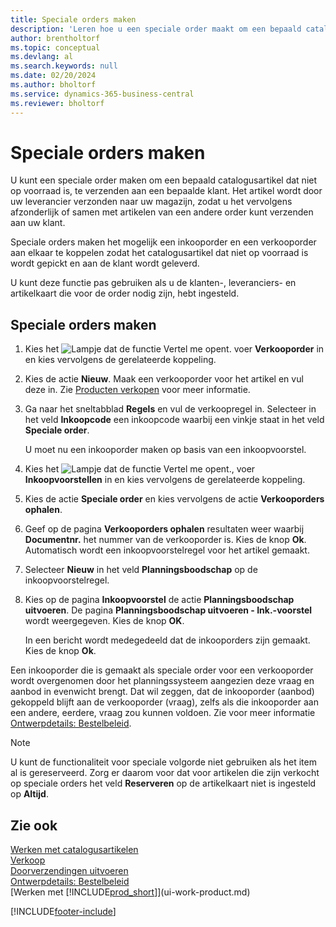```yaml
---
title: Speciale orders maken
description: 'Leren hoe u een speciale order maakt om een bepaald catalogusartikel dat niet op voorraad is, te verzenden aan een bepaalde klant.'
author: brentholtorf
ms.topic: conceptual
ms.devlang: al
ms.search.keywords: null
ms.date: 02/20/2024
ms.author: bholtorf
ms.service: dynamics-365-business-central
ms.reviewer: bholtorf
---
```

# <a name="create-special-orders"></a>Speciale orders maken

U kunt een speciale order maken om een bepaald catalogusartikel dat niet op voorraad is, te verzenden aan een bepaalde klant. Het artikel wordt door uw leverancier verzonden naar uw magazijn, zodat u het vervolgens afzonderlijk of samen met artikelen van een andere order kunt verzenden aan uw klant.  

Speciale orders maken het mogelijk een inkooporder en een verkooporder aan elkaar te koppelen zodat het catalogusartikel dat niet op voorraad is wordt gepickt en aan de klant wordt geleverd.  

U kunt deze functie pas gebruiken als u de klanten-, leveranciers- en artikelkaart die voor de order nodig zijn, hebt ingesteld.  

## <a name="to-create-a-special-order"></a>Speciale orders maken

1.  Kies het ![Lampje dat de functie Vertel me opent.](media/ui-search/search_small.png "Vertel me wat u wilt doen") voer **Verkooporder** in en kies vervolgens de gerelateerde koppeling.  
2. Kies de actie **Nieuw**. Maak een  verkooporder voor het artikel en vul deze in. Zie [Producten verkopen](sales-how-sell-products.md) voor meer informatie.
3.  Ga naar het sneltabblad **Regels** en vul de verkoopregel in. Selecteer in het veld **Inkoopcode** een inkoopcode waarbij een vinkje staat in het veld **Speciale order**.

    U moet nu een inkooporder maken op basis van een inkoopvoorstel.  
4. Kies het ![Lampje dat de functie Vertel me opent.](media/ui-search/search_small.png "Vertel me wat u wilt doen"), voer **Inkoopvoorstellen** in en kies vervolgens de gerelateerde koppeling.  
5. Kies de actie **Speciale order** en kies vervolgens de actie **Verkooporders ophalen**.  
6.  Geef op de pagina **Verkooporders ophalen** resultaten weer waarbij **Documentnr.** het nummer van de verkooporder is. Kies de knop **Ok**. Automatisch wordt een inkoopvoorstelregel voor het artikel gemaakt.  
7.  Selecteer **Nieuw** in het veld **Planningsboodschap** op de inkoopvoorstelregel.  
8.  Kies op de pagina **Inkoopvoorstel** de actie **Planningsboodschap uitvoeren**. De pagina **Planningsboodschap uitvoeren - Ink.-voorstel** wordt weergegeven. Kies de knop **OK**.  

    In een bericht wordt medegedeeld dat de inkooporders zijn gemaakt. Kies de knop **Ok**.  

Een inkooporder die is gemaakt als speciale order voor een verkooporder wordt overgenomen door het planningssysteem aangezien deze vraag en aanbod in evenwicht brengt. Dat wil zeggen, dat de inkooporder (aanbod) gekoppeld blijft aan de verkooporder (vraag), zelfs als die inkooporder aan een andere, eerdere, vraag zou kunnen voldoen. Zie voor meer informatie [Ontwerpdetails: Bestelbeleid](design-details-reservation-order-tracking-and-action-messaging.md).  

> [!NOTE]  
>  U kunt de functionaliteit voor speciale volgorde niet gebruiken als het item al is gereserveerd. Zorg er daarom voor dat voor artikelen die zijn verkocht op speciale orders het veld **Reserveren** op de artikelkaart niet is ingesteld op **Altijd**.  

## <a name="see-also"></a>Zie ook

[Werken met catalogusartikelen](inventory-how-work-nonstock-items.md)  
[Verkoop](sales-manage-sales.md)  
[Doorverzendingen uitvoeren](sales-how-drop-shipment.md)   
[Ontwerpdetails: Bestelbeleid](design-details-reservation-order-tracking-and-action-messaging.md)  
[Werken met [!INCLUDE[prod_short](includes/prod_short.md)]](ui-work-product.md)


[!INCLUDE[footer-include](includes/footer-banner.md)]
